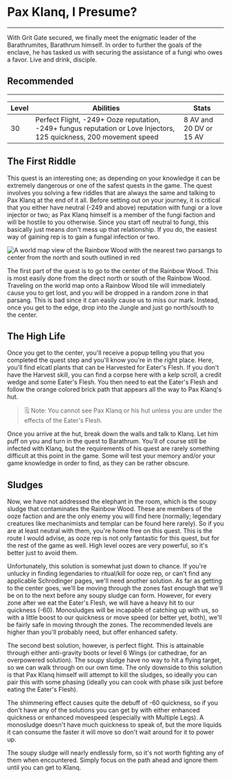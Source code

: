 # Pax Klanq, I Presume?

---

With Grit Gate secured, we finally meet the enigmatic leader of the Barathrumites, Barathrum himself. In order to further the goals of the enclave, he has tasked us with securing the assistance of a fungi who owes a favor. Live and drink, disciple.

<div class="section-info">

## Recommended

---

| Level | Abilities                                                                                                           | Stats                   |
| ----- | ------------------------------------------------------------------------------------------------------------------- | ----------------------- |
| 30    | Perfect Flight, -249+ Ooze reputation, -249+ fungus reputation or Love Injectors, 125 quickness, 200 movement speed | 8 AV and 20 DV or 15 AV |

</div>

## The First Riddle

This quest is an interesting one; as depending on your knowledge it can be extremely dangerous or one of the safest quests in the game. The quest involves you solving a few riddles that are always the same and talking to Pax Klanq at the end of it all. Before setting out on your journey, it is critical that you either have neutral (-249 and above) reputation with fungi or a love injector or two; as Pax Klanq himself is a member of the fungi faction and will be hostile to you otherwise. Since you start off neutral to fungi, this basically just means don't mess up that relationship. If you do, the easiest way of gaining rep is to gain a fungal infection or two.

![A world map view of the Rainbow Wood with the nearest two parsangs to center from the north and south outlined in red]($assetsDir/images/quests/klanq-map.png)

The first part of the quest is to go to the center of the Rainbow Wood. This is most easily done from the direct north or south of the Rainbow Wood. Traveling on the world map onto a Rainbow Wood tile will immediately cause you to get lost, and you will be dropped in a random zone in that parsang. This is bad since it can easily cause us to miss our mark. Instead, once you get to the edge, drop into the Jungle and just go north/south to the center.

## The High Life

Once you get to the center, you'll receive a popup telling you that you completed the quest step and you'll know you're in the right place. Here, you'll find elcatl plants that can be Harvested for Eater's Flesh. If you don't have the Harvest skill, you can find a corpse here with a kelp scroll, a credit wedge and some Eater's Flesh. You then need to eat the Eater's Flesh and follow the orange colored brick path that appears all the way to Pax Klanq's hut.

> 🗒️ Note: You cannot see Pax Klanq or his hut unless you are under the effects of the Eater's Flesh.

Once you arrive at the hut, break down the walls and talk to Klanq. Let him puff on you and turn in the quest to Barathrum. You'll of course still be infected with Klanq, but the requirements of his quest are rarely something difficult at this point in the game. Some will test your memory and/or your game knowledge in order to find, as they can be rather obscure.

## Sludges

Now, we have not addressed the elephant in the room, which is the soupy sludge that contaminates the Rainbow Wood. These are members of the ooze faction and are the only enemy you will find here (normally; legendary creatures like mechanimists and templar can be found here rarely). So if you are at least neutral with them, you're home free on this quest. This is the route I would advise, as ooze rep is not only fantastic for this quest, but for the rest of the game as well. High level oozes are very powerful, so it's better just to avoid them.

Unfortunately, this solution is somewhat just down to chance. If you're unlucky in finding legendaries to ritual/kill for ooze rep, or can't find any applicable Schrodinger pages, we'll need another solution. As far as getting to the center goes, we'll be moving through the zones fast enough that we'll be on to the next before any soupy sludge can form. However, for every zone after we eat the Eater's Flesh, we will have a heavy hit to our quickness (-60). Monosludges will be incapable of catching up with us, so with a little boost to our quickness or move speed (or better yet, both), we'll be fairly safe in moving through the zones. The recommended levels are higher than you'll probably need, but offer enhanced safety.

The second best solution, however, is perfect flight. This is attainable through either anti-gravity boots or level 6 Wings (or cathedrae, for an overpowered solution). The soupy sludge have no way to hit a flying target, so we can walk through on our own time. The only downside to this solution is that Pax Klanq himself will attempt to kill the sludges, so ideally you can pair this with some phasing (ideally you can cook with phase silk just before eating the Eater's Flesh).

The shimmering effect causes quite the debuff of -60 quickness, so if you don't have any of the solutions you can get by with either enhanced quickness or enhanced movespeed (especially with Multiple Legs). A monosludge doesn't have much quickness to speak of, but the more liquids it can consume the faster it will move so don't wait around for it to power up.

The soupy sludge will nearly endlessly form, so it's not worth fighting any of them when encountered. Simply focus on the path ahead and ignore them until you can get to Klanq.
